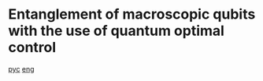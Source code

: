 # Entanglement of macroscopic qubits with the use of quantum optimal control

[рус](https://rscf.ru/project/23-21-00507/)
[eng](https://rscf.ru/en/project/23-21-00507/)
